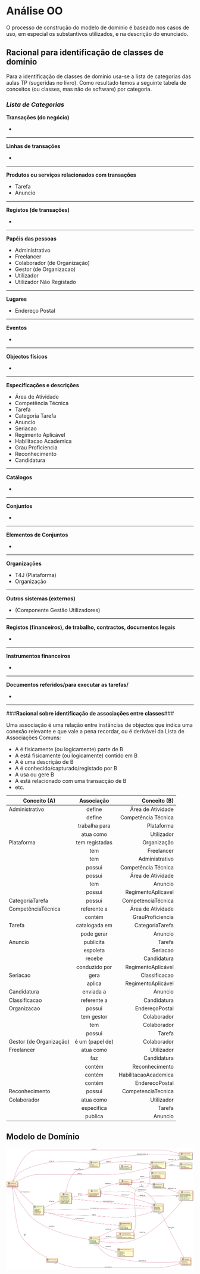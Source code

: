 



# Análise OO #
O processo de construção do modelo de domínio é baseado nos casos de uso, em especial os substantivos utilizados, e na descrição do enunciado.
## Racional para identificação de classes de domínio ##
Para a identificação de classes de domínio usa-se a lista de categorias das aulas TP (sugeridas no livro). Como resultado temos a seguinte tabela de conceitos (ou classes, mas não de software) por categoria.

### _Lista de Categorias_ ###

**Transações (do negócio)**

*

---

**Linhas de transações**

*

---

**Produtos ou serviços relacionados com transações**

* Tarefa
* Anuncio

---


**Registos (de transações)**

*  

---  


**Papéis das pessoas**

* Administrativo
* Freelancer
* Colaborador (de Organização)
* Gestor (de Organizacao)
* Utilizador
* Utilizador Não Registado

---


**Lugares**

*  Endereço Postal

---

**Eventos**

*

---


**Objectos físicos**

*

---


**Especificações e descrições**

*  Área de Atividade
*  Competência Técnica
*  Tarefa
*  Categoria Tarefa
*  Anuncio
*  Seriacao
*  Regimento Aplicável
*  Habilitacao Academica
*  Grau Proficiencia
*  Reconhecimento
*  Candidatura

---


**Catálogos**

*  

---


**Conjuntos**

*  

---


**Elementos de Conjuntos**

*  

---


**Organizações**

*  T4J (Plataforma)
*  Organização

---

**Outros sistemas (externos)**

*  (Componente Gestão Utilizadores)


---


**Registos (financeiros), de trabalho, contractos, documentos legais**

*

---


**Instrumentos financeiros**

*  

---


**Documentos referidos/para executar as tarefas/**

*
---



###**Racional sobre identificação de associações entre classes**###

Uma associação é uma relação entre instâncias de objectos que indica uma conexão relevante e que vale a pena recordar, ou é derivável da Lista de Associações Comuns:

+ A é fisicamente (ou logicamente) parte de B
+ A está fisicamente (ou logicamente) contido em B
+ A é uma descrição de B
+ A é conhecido/capturado/registado por B
+ A usa ou gere B
+ A está relacionado com uma transacção de B
+ etc.



| Conceito (A) 		|  Associação   		|  Conceito (B) |
|----------	   		|:-------------:		|------:       |
| Administrativo  	| define    		 	| Área de Atividade  |
|   					| define            | Competência Técnica  |
|   					| trabalha para     | Plataforma  |
|						| atua como			| Utilizador |
| Plataforma			| tem registadas    | Organização  |
|						| tem     			| Freelancer  |
|						| tem     			| Administrativo  |
| 						| possui     			| Competência Técnica  |
| 						| possui     			| Área de Atividade  |
|	|tem |Anuncio|
||possui |RegimentoAplicavel
|CategoriaTarefa | possui | CompetenciaTécnica|
| CompetênciaTécnica| referente a       | Área de Atividade  |
|								|contém|GrauProficiencia|
|Tarefa| catalogada em| CategoriaTarefa
||pode gerar|Anuncio
|Anuncio|publicita|Tarefa
||espoleta|Seriacao
||recebe|Candidatura
||conduzido por | RegimentoAplicável
Seriacao|gera|Classificacao
||aplica|RegimentoAplicável|
Candidatura|enviada a |Anuncio
|Classificacao|referente a |Candidatura
| Organizacao			| possui      	   | EndereçoPostal  |
|						| tem gestor     	| Colaborador |
|						| tem		     		| Colaborador |
|           |possui| Tarefa
| Gestor (de Organização)| é um (papel de)| Colaborador |
| Freelancer			| atua como			| Utilizador |
|								|faz|Candidatura
|								|contém|Reconhecimento
|								|contém|HabilitacaoAcademica
|								|contém|EnderecoPostal
| Reconhecimento			| possui		| CompetenciaTecnica |
| Colaborador			| atua como			| Utilizador |
||especifica|Tarefa
||publica| Anuncio


## Modelo de Domínio

![MD.svg](MD.svg)
